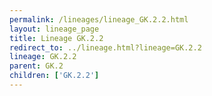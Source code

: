 ```yaml
---
permalink: /lineages/lineage_GK.2.2.html
layout: lineage_page
title: Lineage GK.2.2
redirect_to: ../lineage.html?lineage=GK.2.2
lineage: GK.2.2
parent: GK.2
children: ['GK.2.2']
---
```

